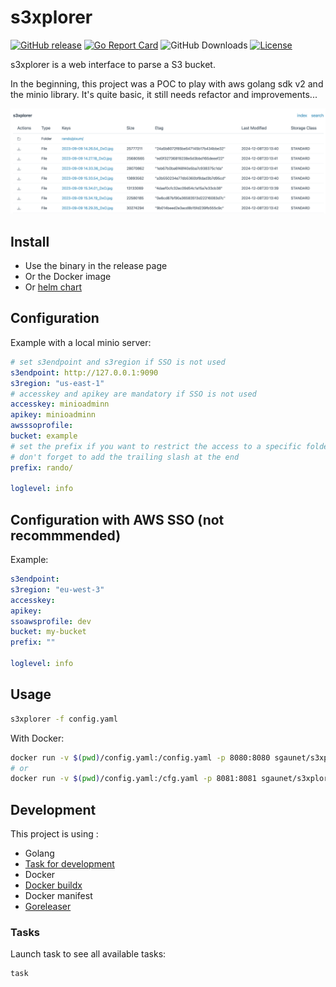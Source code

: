 # s3xplorer

[![GitHub release](https://img.shields.io/github/release/sgaunet/s3xplorer.svg)](https://github.com/sgaunet/s3xplorer/releases/latest)
[![Go Report Card](https://goreportcard.com/badge/github.com/sgaunet/s3xplorer)](https://goreportcard.com/report/github.com/sgaunet/s3xplorer)
![GitHub Downloads](https://img.shields.io/github/downloads/sgaunet/s3xplorer/total)
[![License](https://img.shields.io/github/license/sgaunet/s3xplorer.svg)](LICENSE)

s3xplorer is a web interface to parse a S3 bucket.

In the beginning, this project was a POC to play with aws golang sdk v2 and the minio library. It's quite basic, it still needs refactor and improvements...

![s3xplorer](img/v0.1.0.png)

## Install

* Use the binary in the release page
* Or the Docker image
* Or [helm chart](https://github.com/sgaunet/helm-s3xplorer)

## Configuration

Example with a local minio server:

```yaml
# set s3endpoint and s3region if SSO is not used
s3endpoint: http://127.0.0.1:9090
s3region: "us-east-1"
# accesskey and apikey are mandatory if SSO is not used
accesskey: minioadminn
apikey: minioadminn
awsssoprofile: 
bucket: example
# set the prefix if you want to restrict the access to a specific folder
# don't forget to add the trailing slash at the end
prefix: rando/

loglevel: info
```

## Configuration with AWS SSO (not recommmended)

Example:

```yaml
s3endpoint:
s3region: "eu-west-3"
accesskey: 
apikey: 
ssoawsprofile: dev
bucket: my-bucket
prefix: ""

loglevel: info
```

## Usage

```bash
s3xplorer -f config.yaml
```

With Docker:

```bash
docker run -v $(pwd)/config.yaml:/config.yaml -p 8080:8080 sgaunet/s3xplorer:latest -f /config.yaml
# or
docker run -v $(pwd)/config.yaml:/cfg.yaml -p 8081:8081 sgaunet/s3xplorer:latest
```

## Development

This project is using :

* Golang
* [Task for development](https://taskfile.dev/#/)
* Docker
* [Docker buildx](https://github.com/docker/buildx)
* Docker manifest
* [Goreleaser](https://goreleaser.com/)

### Tasks

Launch task to see all available tasks:

```bash
task
```
